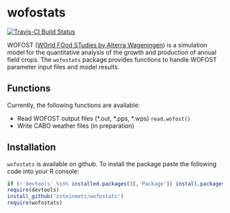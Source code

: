 wofostats
=========
[![Travis-CI Build Status](https://travis-ci.org/zsteinmetz/wofostats.svg?branch=master)](https://travis-ci.org/zsteinmetz/wofostats)

WOFOST ([WOrld FOod STudies by Alterra Wageningen](http://www.wageningenur.nl/en/Expertise-Services/Research-Institutes/alterra/Facilities-Products/Software-and-models/WOFOST.htm)) is a simulation model for the quantitative analysis of the growth and production of annual field crops. The `wofostats` package provides functions to handle WOFOST parameter input files and model results.

## Functions
Currently, the following functions are available:

* Read WOFOST output files (\*.out, \*.pps, \*.wps) `read.wofost()`
* Write CABO weather files (in preparation)

## Installation
`wofostats` is available on github. To install the package paste the following code into your R console:

```r
if (!'devtools' %in% installed.packages()[,'Package']) install.packages('devtools')
require(devtools)
install_github('zsteinmetz/wofostats')
require(wofostats)
```
